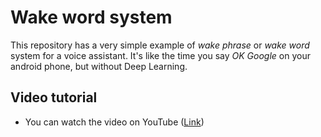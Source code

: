 # Wake word system 

This repository has a very simple example of _wake phrase_ or _wake word_ system for a voice assistant. It's like the time you say _OK Google_ on your android phone, but without Deep Learning. 

## Video tutorial 

- You can watch the video on YouTube ([Link](https://youtu.be/uhLQODs2T5M))